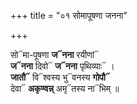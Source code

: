 +++
title = "०१ सोमापूषणा जनना"

+++

सो᳓मा-पूषणा **ज᳓नना** रयीणां᳓  
**ज᳓नना** दिवो᳓ **ज᳓नना** पृथिव्याः᳓ ।  
**जातौ᳓** वि᳓श्वस्य भु᳓वनस्य **गोपौ᳓**  
देवा᳓ **अकृण्वन्न्** अमृ᳓तस्य ना᳓भिम् ॥
